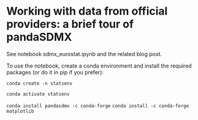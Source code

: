 # Working with data from official providers: a brief tour of pandaSDMX

See notebook sdmx_eurostat.ipynb and the related blog post.

To use the notebook, create a conda environment and install the required packages
(or do it in pip if you prefer):

`conda create -n statsenv`

`conda activate statsenv`

`conda install pandasdmx -c conda-forge`
`conda install -c conda-forge matplotlib`
